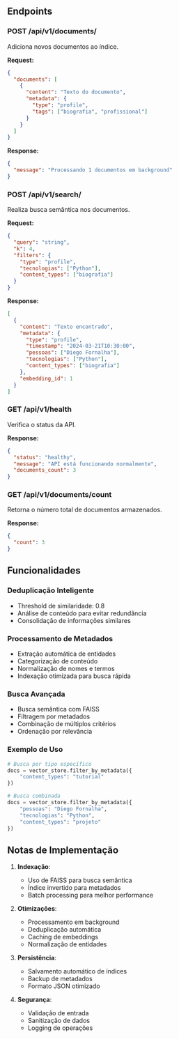 ## Endpoints

### POST /api/v1/documents/

Adiciona novos documentos ao índice.

**Request:**

```json
{
  "documents": [
    {
      "content": "Texto do documento",
      "metadata": {
        "type": "profile",
        "tags": ["biografia", "profissional"]
      }
    }
  ]
}
```

**Response:**

```json
{
  "message": "Processando 1 documentos em background"
}
```

### POST /api/v1/search/

Realiza busca semântica nos documentos.

**Request:**

```json
{
  "query": "string",
  "k": 4,
  "filters": {
    "type": "profile",
    "tecnologias": ["Python"],
    "content_types": ["biografia"]
  }
}
```

**Response:**

```json
[
  {
    "content": "Texto encontrado",
    "metadata": {
      "type": "profile",
      "timestamp": "2024-03-21T10:30:00",
      "pessoas": ["Diego Fornalha"],
      "tecnologias": ["Python"],
      "content_types": ["biografia"]
    },
    "embedding_id": 1
  }
]
```

### GET /api/v1/health

Verifica o status da API.

**Response:**

```json
{
  "status": "healthy",
  "message": "API está funcionando normalmente",
  "documents_count": 3
}
```

### GET /api/v1/documents/count

Retorna o número total de documentos armazenados.

**Response:**

```json
{
  "count": 3
}
```

## Funcionalidades

### Deduplicação Inteligente

- Threshold de similaridade: 0.8
- Análise de conteúdo para evitar redundância
- Consolidação de informações similares

### Processamento de Metadados

- Extração automática de entidades
- Categorização de conteúdo
- Normalização de nomes e termos
- Indexação otimizada para busca rápida

### Busca Avançada

- Busca semântica com FAISS
- Filtragem por metadados
- Combinação de múltiplos critérios
- Ordenação por relevância

### Exemplo de Uso

```python
# Busca por tipo específico
docs = vector_store.filter_by_metadata({
    "content_types": "tutorial"
})

# Busca combinada
docs = vector_store.filter_by_metadata({
    "pessoas": "Diego Fornalha",
    "tecnologias": "Python",
    "content_types": "projeto"
})
```

## Notas de Implementação

1. **Indexação**:

   - Uso de FAISS para busca semântica
   - Índice invertido para metadados
   - Batch processing para melhor performance

2. **Otimizações**:

   - Processamento em background
   - Deduplicação automática
   - Caching de embeddings
   - Normalização de entidades

3. **Persistência**:

   - Salvamento automático de índices
   - Backup de metadados
   - Formato JSON otimizado

4. **Segurança**:
   - Validação de entrada
   - Sanitização de dados
   - Logging de operações
